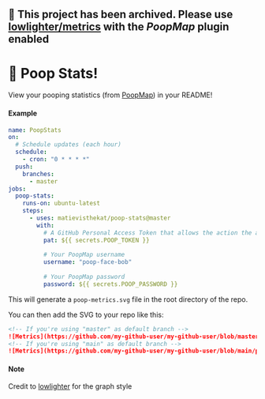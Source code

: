 ## **📢 This project has been archived. Please use [lowlighter/metrics](https://github.com/lowlighter/metrics) with the _PoopMap_ plugin enabled**

# :poop: Poop Stats!

View your pooping statistics (from [PoopMap](https://poopmap.net)) in your README!

#### Example
```yaml
name: PoopStats
on:
  # Schedule updates (each hour)
  schedule: 
    - cron: "0 * * * *"
  push: 
    branches: 
      - master
jobs:
  poop-stats:
    runs-on: ubuntu-latest
    steps:
      - uses: matievisthekat/poop-stats@master
        with:
          # A GitHub Personal Access Token that allows the action the access the current repo
          pat: ${{ secrets.POOP_TOKEN }}
          
          # Your PoopMap username
          username: "poop-face-bob"
          
          # Your PoopMap password
          password: ${{ secrets.POOP_PASSWORD }}
```

This will generate a `poop-metrics.svg` file in the root directory of the repo.

You can then add the SVG to your repo like this:
```md
<!-- If you're using "master" as default branch -->
![Metrics](https://github.com/my-github-user/my-github-user/blob/master/poop-metrics.svg)
<!-- If you're using "main" as default branch -->
![Metrics](https://github.com/my-github-user/my-github-user/blob/main/poop-metrics.svg)
```

#### Note
Credit to [lowlighter](https://github.com/lowlighter) for the graph style
